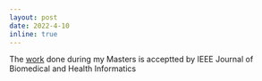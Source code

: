 ```yaml
---
layout: post
date: 2022-4-10
inline: true
---
```

The [work](https://ieeexplore.ieee.org/document/9806163) done during my Masters is acceptted by IEEE Journal of Biomedical and Health Informatics